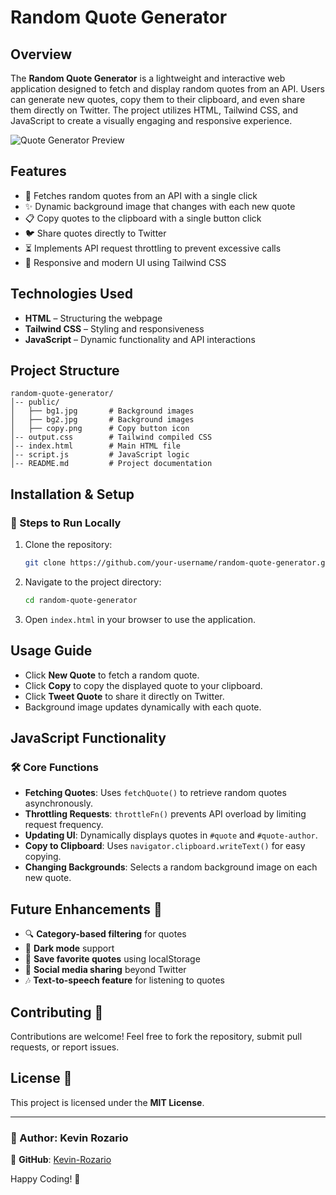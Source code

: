 # Random Quote Generator

## Overview

The **Random Quote Generator** is a lightweight and interactive web application designed to fetch and display random quotes from an API. Users can generate new quotes, copy them to their clipboard, and even share them directly on Twitter. The project utilizes HTML, Tailwind CSS, and JavaScript to create a visually engaging and responsive experience.

![Quote Generator Preview](quote-output.png)

## Features

- 🔄 Fetches random quotes from an API with a single click
- ✨ Dynamic background image that changes with each new quote
- 📋 Copy quotes to the clipboard with a single button click
- 🐦 Share quotes directly to Twitter
- ⏳ Implements API request throttling to prevent excessive calls
- 🎨 Responsive and modern UI using Tailwind CSS

## Technologies Used

- **HTML** – Structuring the webpage
- **Tailwind CSS** – Styling and responsiveness
- **JavaScript** – Dynamic functionality and API interactions

## Project Structure

```
random-quote-generator/
│-- public/
│   ├── bg1.jpg       # Background images
│   ├── bg2.jpg       # Background images
│   ├── copy.png      # Copy button icon
│-- output.css        # Tailwind compiled CSS
│-- index.html        # Main HTML file
│-- script.js         # JavaScript logic
│-- README.md         # Project documentation
```

## Installation & Setup

### 🔧 Steps to Run Locally

1. Clone the repository:
   ```sh
   git clone https://github.com/your-username/random-quote-generator.git
   ```
2. Navigate to the project directory:
   ```sh
   cd random-quote-generator
   ```
3. Open `index.html` in your browser to use the application.

## Usage Guide

- Click **New Quote** to fetch a random quote.
- Click **Copy** to copy the displayed quote to your clipboard.
- Click **Tweet Quote** to share it directly on Twitter.
- Background image updates dynamically with each quote.

## JavaScript Functionality

### 🛠 Core Functions

- **Fetching Quotes**: Uses `fetchQuote()` to retrieve random quotes asynchronously.
- **Throttling Requests**: `throttleFn()` prevents API overload by limiting request frequency.
- **Updating UI**: Dynamically displays quotes in `#quote` and `#quote-author`.
- **Copy to Clipboard**: Uses `navigator.clipboard.writeText()` for easy copying.
- **Changing Backgrounds**: Selects a random background image on each new quote.

## Future Enhancements 🚀

- 🔍 **Category-based filtering** for quotes
- 🌙 **Dark mode** support
- 📌 **Save favorite quotes** using localStorage
- 🔗 **Social media sharing** beyond Twitter
- 🎶 **Text-to-speech feature** for listening to quotes

## Contributing 🤝

Contributions are welcome! Feel free to fork the repository, submit pull requests, or report issues.

## License 📜

This project is licensed under the **MIT License**.

---

### 👤 Author: Kevin Rozario

🔗 **GitHub**: [Kevin-Rozario](https://github.com/Kevin-Rozario)

Happy Coding! 🎉
